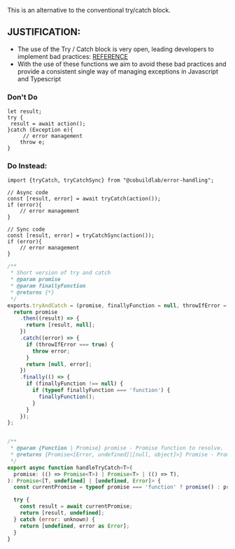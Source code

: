 This is an alternative to the conventional try/catch block.

## JUSTIFICATION:
- The use of the Try / Catch block is very open, leading developers to implement bad practices: [REFERENCE](https://github.com/cobuildlab/coding-docs/blob/main/effective-code-conventions/avoid-multi-statement-try-catch-block.md)
- With the use of these functions we aim to avoid these bad practices and provide a consistent single way of managing exceptions in Javascript and Typescript


### Don't Do

```
let result;
try {
 result = await action();
}catch (Exception e){
     // error management
    throw e;
}
```

### Do Instead:


```
import {tryCatch, tryCatchSync} from "@cobuildlab/error-handling";

// Async code
const [result, error] = await tryCatch(action());
if (error){
    // error management
}

// Sync code
const [result, error] = tryCatchSync(action());
if (error){
    // error management
}

```


```js
/**
 * Short version of try and catch
 * @param promise
 * @param finallyFunction
 * @returns {*}
 */
exports.tryAndCatch = (promise, finallyFunction = null, throwIfError = false) => {
  return promise
    .then((result) => {
      return [result, null];
    })
    .catch((error) => {
      if (throwIfError === true) {
        throw error;
      }
      return [null, error];
    })
    .finally(() => {
      if (finallyFunction !== null) {
        if (typeof finallyFunction === 'function') {
          finallyFunction();
        }
      }
    });
};


/**
 * @param {Function | Promise} promise - Promise function to resolve.
 * @returns {Promise<[Error, undefined]|[null, object]>} Promise - Promise function to resolve.
 */
export async function handleTryCatch<T>(
  promise: (() => Promise<T>) | Promise<T> | (() => T),
): Promise<[T, undefined] | [undefined, Error]> {
  const currentPromise = typeof promise === 'function' ? promise() : promise;

  try {
    const result = await currentPromise;
    return [result, undefined];
  } catch (error: unknown) {
    return [undefined, error as Error];
  }
}
```
